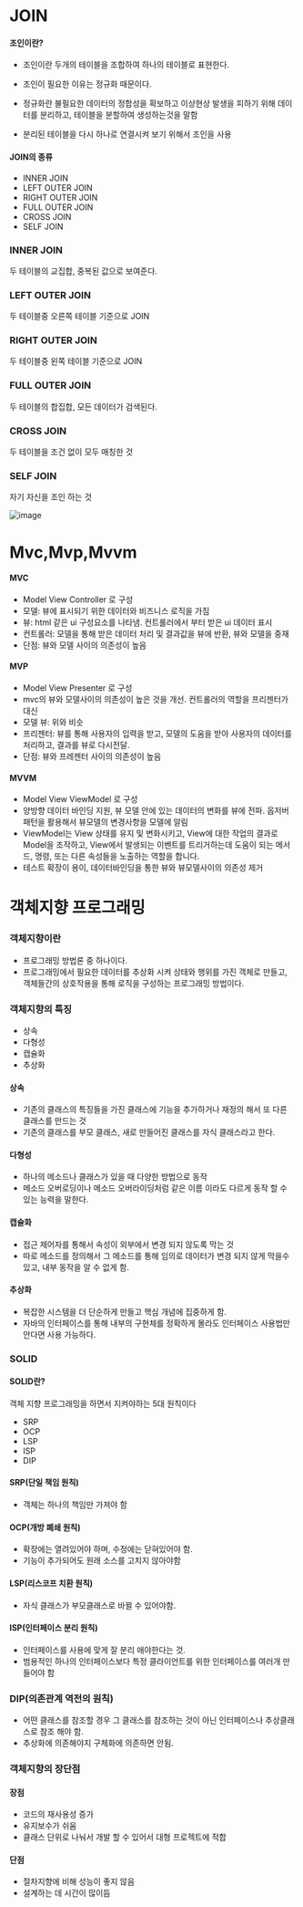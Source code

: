 # JOIN
#### 조인이란?
- 조인이란 두개의 테이블을 조합하여 하나의 테이블로 표현한다.
 
- 조인이 필요한 이유는 정규화 때문이다. 
- 정규화란 불필요한 데이터의 정합성을 확보하고 이상현상 발생을 피하기 위해 데이터를 분리하고, 테이블을 분할하여 생성하는것을 말함 
- 분리된 테이블을 다시 하나로 연결시켜 보기 위해서 조인을 사용
#### JOIN의 종류
- INNER JOIN
- LEFT OUTER JOIN
- RIGHT OUTER JOIN
- FULL OUTER JOIN
- CROSS JOIN
- SELF JOIN
### INNER JOIN
두 테이블의 교집합, 중복된 값으로 보여준다.
### LEFT OUTER JOIN
두 테이블중 오른쪽 테이블 기준으로 JOIN
### RIGHT OUTER JOIN
두 테이블중 왼쪽 테이블 기준으로 JOIN
### FULL OUTER JOIN
두 테이블의 합집합, 모든 데이터가 검색된다.
### CROSS JOIN
두 테이블을 조건 없이 모두 매칭한 것
### SELF JOIN
자기 자신을 조인 하는 것

![image](https://github.com/backend-dev-interview/backend-dev-interview/assets/52907198/9fec06ca-fb93-4342-bcd3-249974de7a93)

# Mvc,Mvp,Mvvm
#### MVC
- Model View Controller 로 구성
- 모델: 뷰에 표시되기 위한 데이터와 비즈니스 로직을 가짐
- 뷰: html 같은 ui 구성요소를 나타냄. 컨트롤러에서 부터 받은 ui 데이터 표시
- 컨트롤러: 모델을 통해 받은 데이터 처리 및 결과값을 뷰에 반환, 뷰와 모델을 중재
- 단점: 뷰와 모델 사이의 의존성이 높음
#### MVP
- Model View Presenter 로 구성
- mvc의 뷰와 모델사이의 의존성이 높은 것을 개선. 컨트롤러의 역할을 프리젠터가 대신
- 모델 뷰: 위와 비슷
- 프리젠터: 뷰를 통해 사용자의 입력을 받고, 모델의 도움을 받아 사용자의 데이터를 처리하고, 결과를 뷰로 다시전달.
- 단점: 뷰와 프레젠터 사이의 의존성이 높음
#### MVVM
- Model View ViewModel 로 구성
- 양방향 데이터 바인딩 지원, 뷰 모델 안에 있는 데이터의 변화를 뷰에 전파. 옵저버 패턴을 활용해서 뷰모델의 변경사항을 모델에 알림
- ViewModel는 View 상태를 유지 및 변화시키고, View에 대한 작업의 결과로 Model을 조작하고, View에서 발생되는 이벤트를 트리거하는데 도움이 되는 메서드, 명령, 또는 다른 속성들을 노출하는 역할을 합니다.
- 테스트 확장이 용이, 데이터바인딩을 통한 뷰와 뷰모델사이의 의존성 제거
  
# 객체지향 프로그래밍
### 객체지향이란
- 프로그래밍 방법론 중 하나이다.
- 프로그래밍에서 필요한 데이터를 추상화 시켜 상태와 행위를 가진 객체로 만들고, 객체들간의 상호작용을 통해 로직을 구성하는 프로그래밍 방법이다.

### 객체지향의 특징
- 상속
- 다형성
- 캡슐화
- 추상화
#### 상속
- 기존의 클래스의 특징들을 가진 클래스에 기능을 추가하거나 재정의 해서 또 다른 클래스를 만드는 것
- 기존의 클래스를 부모 클래스, 새로 만들어진 클래스를 자식 클래스라고 한다.
#### 다형성
- 하나의 메소드나 클래스가 있을 때 다양한 방법으로 동작
- 메소드 오버로딩이나 메소드 오버라이딩처럼 같은 이름 이라도 다르게 동작 할 수 있는 능력을 말한다.
#### 캡슐화
- 접근 제어자를 통해서 속성이 외부에서 변경 되지 않도록 막는 것
- 따로 메소드를 정의해서 그 메소드를 통해 임의로 데이터가 변경 되지 않게 막을수 있고, 내부 동작을 알 수 없게 함.
#### 추상화
- 복잡한 시스템을 더 단순하게 만들고 핵심 개념에 집중하게 함.
- 자바의 인터페이스를 통해 내부의 구현체를 정확하게 몰라도 인터페이스 사용법만 안다면 사용 가능하다.
### SOLID
#### SOLID란?
객체 지향 프로그래밍을 하면서 지켜야하는 5대 원칙이다
- SRP
- OCP
- LSP
- ISP
- DIP
#### SRP(단일 책임 원칙)
- 객체는 하나의 책임만 가져야 함
#### OCP(개방 폐쇄 원칙)
- 확장에는 열려있어야 하며, 수정에는 닫혀있어야 함.
- 기능이 추가되어도 원래 소스를 고치지 않아야함
#### LSP(리스코프 치환 원칙)
- 자식 클래스가 부모클래스로 바뀔 수 있어야함.
#### ISP(인터페이스 분리 원칙)
- 인터페이스를 사용에 맞게 잘 분리 애야한다는 것.
- 범용적인 하나의 인터페이스보다 특정 클라이언트를 위한 인터페이스를 여러개 만들어야 함
### DIP(의존관계 역전의 원칙)
- 어떤 클래스를 참조할 경우 그 클래스를 참조하는 것이 아닌 인터페이스나 추상클래스로 참조 해야 함.
- 추상화에 의존해야지 구체화에 의존하면 안됨.
### 객체지향의 장단점
#### 장점
- 코드의 재사용성 증가
- 유지보수가 쉬움
- 클래스 단위로 나눠서 개발 할 수 있어서 대형 프로젝트에 적합
#### 단점
- 절차지향에 비해 성능이 좋지 않음
- 설계하는 데 시간이 많이듬

